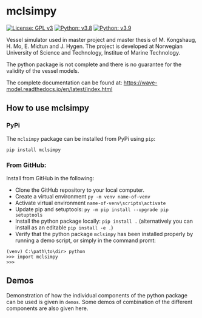 # mclsimpy

[![License: GPL v3](https://img.shields.io/badge/License-GPLv3-blue.svg)](https://www.gnu.org/licenses/gpl-3.0) [![Python: v3.8](https://shields.io/badge/python-v3.8-green.svg)](https://www.python.org/downloads/release/python-380/) [![Python: v3.9](https://shields.io/badge/python-v3.9-green.svg)](https://www.python.org/downloads/release/python-390)

Vessel simulator used in master project and master thesis of M. Kongshaug, H. Mo, E. Midtun and J. Hygen. The project is developed at Norwegian University of Science and Technology, Institue of Marine Technology.

The python package is not complete and there is no guarantee for the validity of the vessel models.

The complete documentation can be found at: https://wave-model.readthedocs.io/en/latest/index.html

## How to use mclsimpy

### PyPi
The `mclsimpy` package can be installed from PyPi using `pip`:

`pip install mclsimpy`

### From GitHub:
Install from GitHub in the following:
- Clone the GitHub repository to your local computer.
- Create a virtual environment `py -m venv name-of-venv`
- Activate virtual environment `name-of-venv\scripts\activate`
- Update pip and setuptools: `py -m pip install --upgrade pip setuptools`
- Install the python package locally: `pip install .` (alternatively you can install as an editable `pip install -e .`)
- Verify that the python package `mclsimpy` has been installed properly by running a demo script, or simply in the command promt:
```
(venv) C:\path\to\dir> python
>>> import mclsimpy
>>>
```

## Demos

Demonstration of how the individual components of the python package can be used is given in `demos`. Some demos of combination of the different components are also given here.